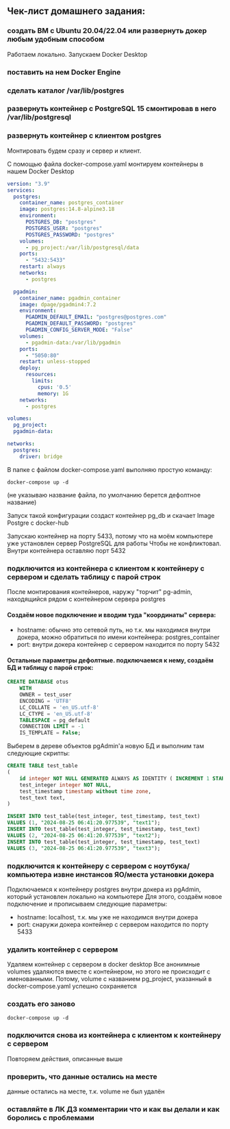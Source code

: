 ## Чек-лист домашнего задания:
### создать ВМ с Ubuntu 20.04/22.04 или развернуть докер любым удобным способом

Работаем локально. 
Запускаем Docker Desktop

### поставить на нем Docker Engine
### сделать каталог /var/lib/postgres
### развернуть контейнер с PostgreSQL 15 смонтировав в него /var/lib/postgresql
### развернуть контейнер с клиентом postgres
Монтировать будем сразу и сервер и клиент.

С помощью файла docker-compose.yaml монтируем контейнеры в нашем Docker Desktop

```yaml
version: "3.9"
services:
  postgres:
    container_name: postgres_container
    image: postgres:14.8-alpine3.18    
    environment:
      POSTGRES_DB: "postgres"
      POSTGRES_USER: "postgres"
      POSTGRES_PASSWORD: "postgres"
    volumes:
      - pg_project:/var/lib/postgresql/data
    ports:
      - "5432:5433"
    restart: always
    networks:
      - postgres

  pgadmin:
    container_name: pgadmin_container
    image: dpage/pgadmin4:7.2
    environment:
      PGADMIN_DEFAULT_EMAIL: "postgres@postgres.com"
      PGADMIN_DEFAULT_PASSWORD: "postgres"
      PGADMIN_CONFIG_SERVER_MODE: "False"
    volumes:
      - pgadmin-data:/var/lib/pgadmin
    ports:
      - "5050:80"
    restart: unless-stopped
    deploy:
      resources:
        limits:
          cpus: '0.5'
          memory: 1G
    networks:
      - postgres

volumes:
  pg_project:
  pgadmin-data:  

networks:
  postgres:
    driver: bridge
```

В папке с файлом docker-compose.yaml выполняю простую команду:
```
docker-compose up -d
```
(не указываю название файла, по умолчанию берется дефолтное название)

Запуск такой конфигурации создаст контейнер pg_db и скачает Image Postgre с docker-hub

Запускаю контейнер на порту 5433, потому что на моём компьютере уже установлен сервер PostgreSQL для работы
Чтобы не конфликтовал. 
Внутри контейнера оставляю порт 5432

### подключится из контейнера с клиентом к контейнеру с сервером и сделать таблицу с парой строк
После монтирования контейнеров, наружу "торчит" pg-admin, находящийся рядом с контейнером сервера postgres
#### Создаём новое подключение и вводим туда "координаты" сервера:
- hostname: обычно это сетевой путь, но т.к. мы находимся внутри докера, можно обратиться по имени контейнера: postgres_container
- port: внутри докера контейнер с сервером находится по порту 5432

#### Остальные параметры дефолтные. подключаемся к нему, создаём БД и таблицу с парой строк:

```sql
CREATE DATABASE otus
    WITH
    OWNER = test_user
    ENCODING = 'UTF8'
    LC_COLLATE = 'en_US.utf-8'
    LC_CTYPE = 'en_US.utf-8'
    TABLESPACE = pg_default
    CONNECTION LIMIT = -1
    IS_TEMPLATE = False;
```

Выберем в дереве объектов pgAdmin'a новую БД и выполним там следующие скрипты:

```sql
CREATE TABLE test_table
(
    id integer NOT NULL GENERATED ALWAYS AS IDENTITY ( INCREMENT 1 START 1 MINVALUE 1 MAXVALUE 2147483647 CACHE 1 ),
    test_integer integer NOT NULL,
    test_timestamp timestamp without time zone,
    test_text text,
)

INSERT INTO test_table(test_integer, test_timestamp, test_text)
VALUES (1, "2024-08-25 06:41:20.977539", "text1");
INSERT INTO test_table(test_integer, test_timestamp, test_text)
VALUES (2, "2024-08-25 06:41:20.977539", "text2");
INSERT INTO test_table(test_integer, test_timestamp, test_text)
VALUES (3, "2024-08-25 06:41:20.977539", "text3");

```

### подключится к контейнеру с сервером с ноутбука/компьютера извне инстансов ЯО/места установки докера

Подключаемся к контейнеру postgres внутри докера из pgAdmin, который установлен локально на компьютере
Для этого, создаём новое подключение и прописываем следующие параметры:
- hostname: localhost, т.к. мы уже не находимся внутри докера
- port: снаружи докера контейнер с сервером находится по порту 5433

### удалить контейнер с сервером
Удаляем контейнер с сервером в docker desktop
Все анонимные volumes удаляются вместе с контейнером, но этого не происходит с именованными. 
Потому, volume с названием pg_project, указанный в docker-compose.yaml успешно сохраняется

### создать его заново

```
docker-compose up -d
```

### подключится снова из контейнера с клиентом к контейнеру с сервером
Повторяем действия, описанные выше

### проверить, что данные остались на месте
данные остались на месте, т.к. volume не был удалён

### оставляйте в ЛК ДЗ комментарии что и как вы делали и как боролись с проблемами
